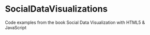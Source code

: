 SocialDataVisualizations
========================

Code examples from the book Social Data Visualization with HTML5 &amp; JavaScript
